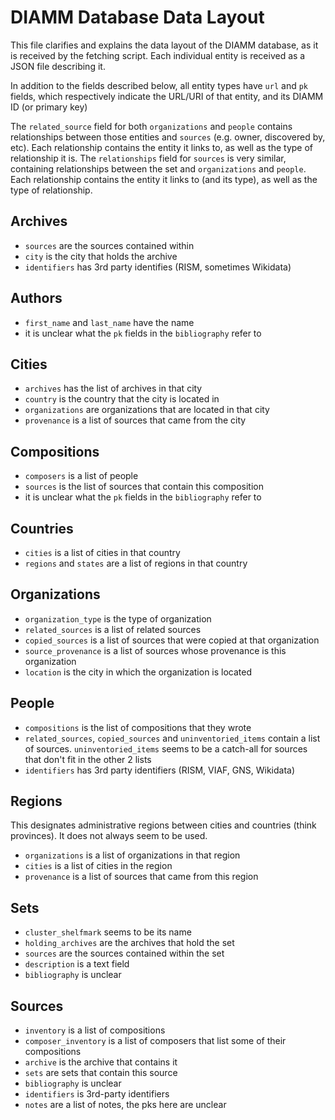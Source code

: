 # DIAMM Database Data Layout

This file clarifies and explains the data layout of the DIAMM database, as it is received by the fetching script. Each individual entity is received as a JSON file describing it.

In addition to the fields described below, all entity types have `url` and `pk` fields, which respectively indicate the URL/URI of that entity, and its DIAMM ID (or primary key)

The `related_source` field for both `organizations` and `people` contains relationships between those entities and `sources` (e.g. owner, discovered by, etc). Each relationship contains the entity it links to, as well as the type of relationship it is.
The `relationships` field for `sources` is very similar, containing relationships between the set and `organizations` and `people`. Each relationship contains the entity it links to (and its type), as well as the type of relationship.

## Archives

- `sources` are the sources contained within
- `city` is the city that holds the archive
- `identifiers` has 3rd party identifies (RISM, sometimes Wikidata)

## Authors

- `first_name` and `last_name` have the name
- it is unclear what the `pk` fields in the `bibliography` refer to

## Cities

- `archives` has the list of archives in that city
- `country` is the country that the city is located in
- `organizations` are organizations that are located in that city
- `provenance` is a list of sources that came from the city

## Compositions

- `composers` is a list of people
- `sources` is the list of sources that contain this composition
- it is unclear what the `pk` fields in the `bibliography` refer to

## Countries

- `cities` is a list of cities in that country
- `regions` and `states` are a list of regions in that country

## Organizations

- `organization_type` is the type of organization
- `related_sources` is a list of related sources
- `copied_sources` is a list of sources that were copied at that organization
- `source_provenance` is a list of sources whose provenance is this organization
- `location` is the city in which the organization is located

## People

- `compositions` is the list of compositions that they wrote
- `related_sources`, `copied_sources` and `uninventoried_items` contain a list of sources. `uninventoried_items` seems to be a catch-all for sources that don't fit in the other 2 lists
- `identifiers` has 3rd party identifiers (RISM, VIAF, GNS, Wikidata)

## Regions

This designates administrative regions between cities and countries (think provinces). It does not always seem to be used.

- `organizations` is a list of organizations in that region
- `cities` is a list of cities in the region
- `provenance` is a list of sources that came from this region

## Sets

- `cluster_shelfmark` seems to be its name
- `holding_archives` are the archives that hold the set
- `sources` are the sources contained within the set
- `description` is a text field
- `bibliography` is unclear

## Sources

- `inventory` is a list of compositions
- `composer_inventory` is a list of composers that list some of their compositions
- `archive` is the archive that contains it
- `sets` are sets that contain this source
- `bibliography` is unclear
- `identifiers` is 3rd-party identifiers
- `notes` are a list of notes, the pks here are unclear
